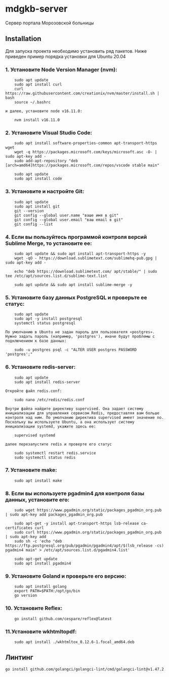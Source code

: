 # mdgkb-server
Сервер портала Морозовской больницы
## Installation
Для запуска проекта необходимо установить ряд пакетов.
Ниже приведен пример порядка установки для Ubuntu 20.04

### 1. Установите Node Version Manager (nvm): 
```
	sudo apt update 
	sudo apt install curl
	curl https://raw.githubusercontent.com/creationix/nvm/master/install.sh | bash
	source ~/.bashrc
```
	и далее, установите node v16.11.0:
```
	nvm install v16.11.0
```
### 2. Установите Visual Studio Code:
```
	sudo apt install software-properties-common apt-transport-https wget
	wget -q https://packages.microsoft.com/keys/microsoft.asc -O- | sudo apt-key add -
	sudo add-apt-repository "deb [arch=amd64]https://packages.microsoft.com/repos/vscode stable main"

	sudo apt update
	sudo apt install code
```
### 3. Установите и настройте Git:
```
	sudo apt update
	sudo apt install git
	git --version
	git config --global user.name "ваше имя в git"
	git config --global user.email "ваш email в git"
	git config --list
```
### 4. Если вы пользуйтесь программой контроля версий Sublime Merge, то установите ее:
```
	sudo apt update && sudo apt install apt-transport-https -y
	wget -qO - https://download.sublimetext.com/sublimehq-pub.gpg | sudo apt-key add -

	echo "deb https://download.sublimetext.com/ apt/stable/" | sudo tee /etc/apt/sources.list.d/sublime-text.list

	sudo apt update && sudo apt install sublime-merge -y
```
### 5. Установите базу данных PostgreSQL и проверьте ее статус:
```
	sudo apt update
	sudo apt -y install postgresql
	systemctl status postgresql
```
	По умолчанию в Ubuntu не задан пароль для пользователя «postgres». Нужно задать пароль (например, 'postgres'), иначе будут проблемы с подключением к базе данных:
```
	sudo -u postgres psql -c "ALTER USER postgres PASSWORD 'postgres';"
```
### 6. Установите redis-server:
```
	sudo apt update
	sudo apt install redis-server
```
	Откройте файл redis.conf:
```
	sudo nano /etc/redis/redis.conf
```
	Внутри файла найдите директиву supervised. Она задает систему инициализации для управления сервисом Redis, предоставляя вам больше контроля над ним. По умолчанию директива supervised имеет значение no. Поскольку вы используете Ubuntu, а она использует систему инициализации systemd, укажите здесь ее: 
```    
	supervised systemd
```
	далее перезапустите redis и проверте его статус
```
	sudo systemctl restart redis.service
	sudo systemctl status redis
```
### 7. Установите make:
```
	sudo apt install make
```
### 8. Если вы используете pgadmin4 для контроля базы данных, установите его: 
```
	sudo wget https://www.pgadmin.org/static/packages_pgadmin_org.pub | sudo apt-key add packages_pgadmin_org.pub

	sudo apt-get -y install apt-transport-https lsb-release ca-certificates curl
	sudo curl https://www.pgadmin.org/static/packages_pgadmin_org.pub | sudo apt-key add
	sudo sh -c 'echo "deb https://ftp.postgresql.org/pub/pgadmin/pgadmin4/apt/$(lsb_release -cs) pgadmin4 main" > /etc/apt/sources.list.d/pgadmin4.list'

	sudo apt-get update
	sudo apt install pgadmin4
```
### 9. Установите Goland и проверьте его версию:
```
	sudo apt install golang
	export PATH=$PATH:/opt/go/bin
	go version
```
### 10. Установите Reflex:
```
	go install github.com/cespare/reflex@latest  
```
### 11.Установите  wkhtmltopdf:
```
	sudo apt install ./wkhtmltox_0.12.6-1.focal_amd64.deb
```

## Линтинг

```
go install github.com/golangci/golangci-lint/cmd/golangci-lint@v1.47.2
```